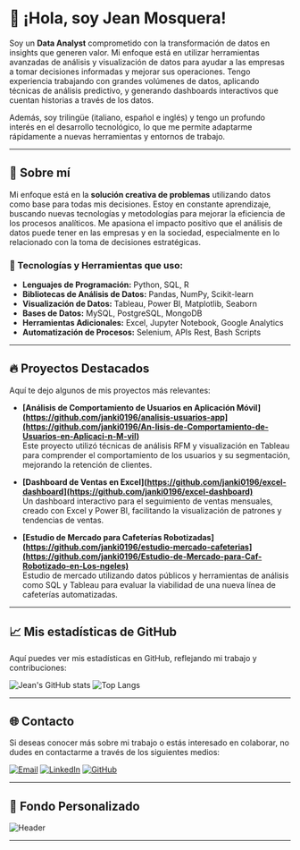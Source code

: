 # 👋 ¡Hola, soy Jean Mosquera!

Soy un **Data Analyst** comprometido con la transformación de datos en insights que generen valor. Mi enfoque está en utilizar herramientas avanzadas de análisis y visualización de datos para ayudar a las empresas a tomar decisiones informadas y mejorar sus operaciones. Tengo experiencia trabajando con grandes volúmenes de datos, aplicando técnicas de análisis predictivo, y generando dashboards interactivos que cuentan historias a través de los datos.

Además, soy trilingüe (italiano, español e inglés) y tengo un profundo interés en el desarrollo tecnológico, lo que me permite adaptarme rápidamente a nuevas herramientas y entornos de trabajo.

---

## 🚀 Sobre mí

Mi enfoque está en la **solución creativa de problemas** utilizando datos como base para todas mis decisiones. Estoy en constante aprendizaje, buscando nuevas tecnologías y metodologías para mejorar la eficiencia de los procesos analíticos. Me apasiona el impacto positivo que el análisis de datos puede tener en las empresas y en la sociedad, especialmente en lo relacionado con la toma de decisiones estratégicas.

### 🌟 Tecnologías y Herramientas que uso:
- **Lenguajes de Programación:** Python, SQL, R
- **Bibliotecas de Análisis de Datos:** Pandas, NumPy, Scikit-learn
- **Visualización de Datos:** Tableau, Power BI, Matplotlib, Seaborn
- **Bases de Datos:** MySQL, PostgreSQL, MongoDB
- **Herramientas Adicionales:** Excel, Jupyter Notebook, Google Analytics
- **Automatización de Procesos:** Selenium, APIs Rest, Bash Scripts

---

## 🔥 Proyectos Destacados

Aquí te dejo algunos de mis proyectos más relevantes:

- **[Análisis de Comportamiento de Usuarios en Aplicación Móvil](https://github.com/janki0196/analisis-usuarios-app](https://github.com/janki0196/An-lisis-de-Comportamiento-de-Usuarios-en-Aplicaci-n-M-vil)**  
  Este proyecto utilizó técnicas de análisis RFM y visualización en Tableau para comprender el comportamiento de los usuarios y su segmentación, mejorando la retención de clientes.

- **[Dashboard de Ventas en Excel](https://github.com/janki0196/excel-dashboard](https://github.com/janki0196/excel-dashboard)**  
  Un dashboard interactivo para el seguimiento de ventas mensuales, creado con Excel y Power BI, facilitando la visualización de patrones y tendencias de ventas.

- **[Estudio de Mercado para Cafeterías Robotizadas](https://github.com/janki0196/estudio-mercado-cafeterias](https://github.com/janki0196/Estudio-de-Mercado-para-Caf-Robotizado-en-Los-ngeles)**  
  Estudio de mercado utilizando datos públicos y herramientas de análisis como SQL y Tableau para evaluar la viabilidad de una nueva línea de cafeterías automatizadas.

---

## 📈 Mis estadísticas de GitHub

Aquí puedes ver mis estadísticas en GitHub, reflejando mi trabajo y contribuciones:

![Jean's GitHub stats](https://github-readme-stats.vercel.app/api?username=janki0196&show_icons=true&theme=radical)
![Top Langs](https://github-readme-stats.vercel.app/api/top-langs/?username=janki0196&layout=compact&theme=radical)

---

## 🌐 Contacto

Si deseas conocer más sobre mi trabajo o estás interesado en colaborar, no dudes en contactarme a través de los siguientes medios:

[![Email](https://img.shields.io/badge/Email-D14836?style=for-the-badge&logo=gmail&logoColor=white)](mailto:janki0196@gmail.com)
[![LinkedIn](https://img.shields.io/badge/LinkedIn-blue?style=for-the-badge&logo=linkedin&logoColor=white)](https://www.linkedin.com/in/jean-mosquera-7323977127)
[![GitHub](https://img.shields.io/badge/GitHub-333333?style=for-the-badge&logo=github&logoColor=white)](https://github.com/janki0196)

---

## 🎨 Fondo Personalizado

![Header](https://github.com/janki0196/imagenes/header.png)

---

